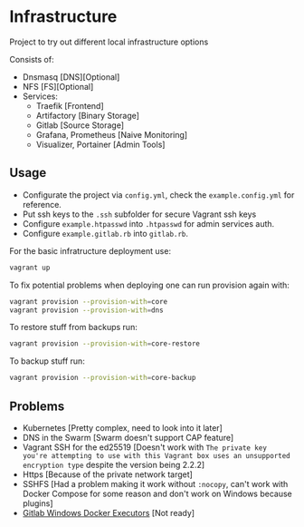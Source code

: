 # Infrastructure

Project to try out different local infrastructure options

Consists of:

* Dnsmasq [DNS][Optional]
* NFS [FS][Optional]
* Services:
  * Traefik [Frontend]
  * Artifactory [Binary Storage]
  * Gitlab [Source Storage]
  * Grafana, Prometheus [Naive Monitoring]
  * Visualizer, Portainer [Admin Tools]

## Usage

* Configurate the project via `config.yml`, check the `example.config.yml` for reference.
* Put ssh keys to the `.ssh` subfolder for secure Vagrant ssh keys
* Configure `example.htpasswd` into `.htpasswd` for admin services auth.
* Configure `example.gitlab.rb` into `gitlab.rb`.

For the basic infratructure deployment use:

```bash
vagrant up
```

To fix potential problems when deploying one can run provision again with:

```bash
vagrant provision --provision-with=core
vagrant provision --provision-with=dns
```

To restore stuff from backups run:

```bash
vagrant provision --provision-with=core-restore
```

To backup stuff run:

```bash
vagrant provision --provision-with=core-backup
```

## Problems

* Kubernetes [Pretty complex, need to look into it later]
* DNS in the Swarm [Swarm doesn't support CAP feature]
* Vagrant SSH for the ed25519 [Doesn't work with `The private key you're attempting to use with this Vagrant box uses an unsupported encryption type` despite the version being 2.2.2]
* Https [Because of the private network target]
* SSHFS [Had a problem making it work without `:nocopy`, can't work with Docker Compose for some reason and don't work on Windows because plugins]
* [Gitlab Windows Docker Executors](https://gitlab.com/gitlab-org/gitlab-runner/merge_requests/706) [Not ready]
